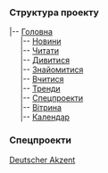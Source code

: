 ### Структура проекту
|-- [Головна](https://mysecondspace.github.io/chytomo.com/build/index.html)<br>
&nbsp;&nbsp;&nbsp;&nbsp;&nbsp;|-- [Новини](https://mysecondspace.github.io/chytomo.com/build/news.html)<br>
&nbsp;&nbsp;&nbsp;&nbsp;&nbsp;|-- [Читати](https://mysecondspace.github.io/chytomo.com/build/read.html)<br>
&nbsp;&nbsp;&nbsp;&nbsp;&nbsp;|-- [Дивитися](https://mysecondspace.github.io/chytomo.com/build/watch.html)<br>
&nbsp;&nbsp;&nbsp;&nbsp;&nbsp;|-- [Знайомитися](https://mysecondspace.github.io/chytomo.com/build/acquainted.html)<br>
&nbsp;&nbsp;&nbsp;&nbsp;&nbsp;|-- [Вчитися](https://mysecondspace.github.io/chytomo.com/build/study.html)<br>
&nbsp;&nbsp;&nbsp;&nbsp;&nbsp;|-- [Тренди](https://mysecondspace.github.io/chytomo.com/build/trends.html)<br>
&nbsp;&nbsp;&nbsp;&nbsp;&nbsp;|-- [Спецпроекти](https://mysecondspace.github.io/chytomo.com/build/special.html)<br>
&nbsp;&nbsp;&nbsp;&nbsp;&nbsp;|-- [Вітрина](https://mysecondspace.github.io/chytomo.com/build/shop.html)<br>
&nbsp;&nbsp;&nbsp;&nbsp;&nbsp;|-- [Календар](https://mysecondspace.github.io/chytomo.com/build/calendar.html)<br>
### Спецпроекти
[Deutscher Akzent](https://mysecondspace.github.io/chytomo.com/build/deutscher.html)<br>